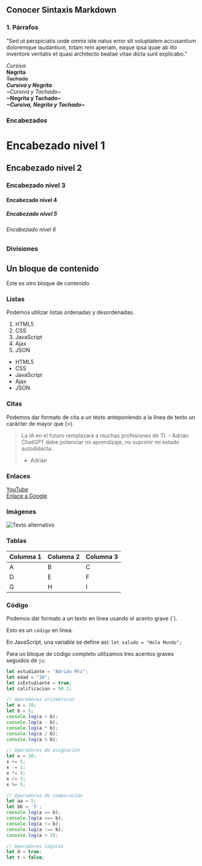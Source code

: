 <!-- Lenguaje Markdown:
Objetivo: Proporcionar una herramienta para documentar código o aspectos técnicos para compartirlos o tenerlos de referencia en mi GIT u otra plataforma. -->

<!-- Markdown es un lenguaje de marcado ligero creado en 2004 por John Gruber.
Trata de conseguir la máxima legibilidad y facilidad de publicación tanto en su forma de entrada como de salida, inspirándose en muchas convenciones existentes para marcar mensajes de correo electrónico usando texto plano.

El objetivo de su creador fue que la gente pudiera escribir usando un formato de texto plano fácil de leer, fácil de escribir y con la posibilidad de convertir su documento en HTML válido.

La gran simpleza de su sintaxis hizo que tuviera una rápida adopción y popularidad en la comunidad de desarrolladores. Actualmente permite generar contenido HTML de forma dinámica. -->

## Conocer Sintaxis Markdown

### 1. Párrafos
"Sed ut perspiciatis unde omnis iste natus error sit voluptatem accusantium doloremque laudantium, totam rem aperiam, eaque ipsa quae ab illo inventore veritatis et quasi architecto beatae vitae dicta sunt explicabo."

_Cursiva_  
**Negrita**  
~~Tachado~~  
**_Cursiva y Negrita_**  
_~Cursiva y Tachado~_  
**~Negrita y Tachado~**  
**_~Cursiva, Negrita y Tachado~_**

### Encabezados
# Encabezado nivel 1
## Encabezado nivel 2
### Encabezado nivel 3
#### Encabezado nivel 4
##### Encabezado nivel 5
###### Encabezado nivel 6

### Divisiones
Un bloque de contenido  
---  
Este es otro bloque de contenido

### Listas
Podemos utilizar listas ordenadas y desordenadas.

1. HTML5
2. CSS
3. JavaScript
4. Ajax
5. JSON

- HTML5
- CSS
- JavaScript
- Ajax
- JSON

### Citas
Podemos dar formato de cita a un texto anteponiendo a la línea de texto un carácter de mayor que (>).

> La IA en el futuro remplazará a muchas profesiones de TI. - Adrián  
> ChatGPT debe potenciar mi aprendizaje, no suprimir mi estado autodidacta.  
> - Adrián

### Enlaces
[YouTube](https://www.youtube.com)  
[Enlace a Google](https://www.google.com)

### Imágenes
![Texto alternativo](URLdelaImagen)

### Tablas
| Columna 1 | Columna 2 | Columna 3 |
| --------- | --------- | --------- |
| A         | B         | C         |
| D         | E         | F         |
| G         | H         | I         |

### Código
Podemos dar formato a un texto en línea usando el acento grave (\`).

Esto es un `código` en línea.

En JavaScript, una variable se define así:
`let saludo = "Hola Mundo";`

Para un bloque de código completo utilizamos tres acentos graves seguidos de `js`:

```js
let estudiante = "Adrián Mtz";
let edad = "30";
let isEstudiante = true;
let calificacion = 90.2;

// Operadores aritméticos
let a = 10;
let b = 5;
console.log(a + b);
console.log(a - b);
console.log(a * b);
console.log(a / b);
console.log(a % b);

// Operadores de asignación
let x = 10;
x += 5;
x -= 2;
x *= 3;
x /= 3;
x %= 5;

// Operadores de comparación
let aa = 5; 
let bb = '5';
console.log(a == b);
console.log(a === b);
console.log(a != b);
console.log(a !== b);
console.log(a > 3);

// Operadores lógicos
let d = true;
let t = false;
